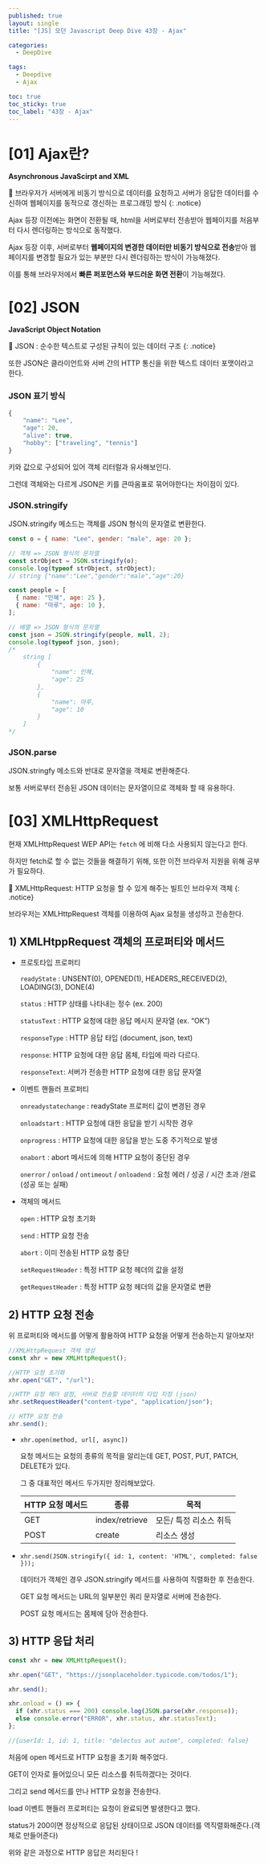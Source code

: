 ```yaml
---
published: true
layout: single
title: "[JS] 모던 Javascript Deep Dive 43장 - Ajax"

categories:
  - DeepDive

tags:
  - Deepdive
  - Ajax

toc: true
toc_sticky: true
toc_label: "43장 - Ajax"
---
```


# [01] Ajax란?

**Asynchronous JavaScirpt and XML**

📌 브라우저가 서버에게 비동기 방식으로 데이터를 요청하고 서버가 응답한 데이터를 수신하여 웹페이지를 동적으로 갱신하는 프로그래밍 방식
{: .notice}

Ajax 등장 이전에는 화면이 전환될 때, html을 서버로부터 전송받아 웹페이지를 처음부터 다시 렌더링하는 방식으로 동작했다.

Ajax 등장 이후, 서버로부터 **웹페이지의 변경한 데이터만 비동기 방식으로 전송**받아 웹페이지를 변경할 필요가 있는 부분만 다시 렌더링하는 방식이 가능해졌다.

이를 통해 브라우저에서 **빠른 퍼포먼스와 부드러운 화면 전환**이 가능해졌다.

# [02] JSON

**JavaScript Object Notation**

📌 JSON : 순수한 텍스트로 구성된 규칙이 있는 데이터 구조
{: .notice}

또한 JSON은 클라이언트와 서버 간의 HTTP 통신을 위한 텍스트 데이터 포맷이라고 한다.

### JSON 표기 방식

```jsx
{
	"name": "Lee",
	"age": 20,
	"alive": true,
	"hobby": ["traveling", "tennis"]
}
```

키와 값으로 구성되어 있어 객체 리터럴과 유사해보인다.

그런데 객체와는 다르게 JSON은 키를 큰따옴표로 묶어야한다는 차이점이 있다.

### JSON.stringify

JSON.stringify 메소드는 객체를 JSON 형식의 문자열로 변환한다.

```jsx
const o = { name: "Lee", gender: "male", age: 20 };

// 객체 => JSON 형식의 문자열
const strObject = JSON.stringify(o);
console.log(typeof strObject, strObject);
// string {"name":"Lee","gender":"male","age":20}

const people = [
  { name: "민혜", age: 25 },
  { name: "마루", age: 10 },
];

// 배열 => JSON 형식의 문자열
const json = JSON.stringify(people, null, 2);
console.log(typeof json, json);
/*
	string [
		{
			"name": 민혜,
			"age": 25
		},
		{
			"name": 마루,
			"age": 10
		}
	]
*/
```

### JSON.parse

JSON.stringfy 메소드와 반대로 문자열을 객체로 변환해준다.

보통 서버로부터 전송된 JSON 데이터는 문자열이므로 객체화 할 때 유용하다.


# [03] XMLHttpRequest

현재 XMLHttpRequest WEP API는 `fetch` 에 비해 다소 사용되지 않는다고 한다.

하지만 fetch로 할 수 없는 것들을 해결하기 위해, 또한 이전 브라우저 지원을 위해 공부가 필요하다.

📌 XMLHttpRequest: HTTP 요청을 할 수 있게 해주는 빌트인 브라우저 객체
{: .notice}

브라우저는 XMLHttpRequest 객체를 이용하여 Ajax 요청을 생성하고 전송한다.

## 1) XMLHtppRequest 객체의 프로퍼티와 메서드

- 프로토타입 프로퍼티

  `readyState` : UNSENT(0), OPENED(1), HEADERS_RECEIVED(2), LOADING(3), DONE(4)

  `status` : HTTP 상태를 나타내는 정수 (ex. 200)

  `statusText` : HTTP 요청에 대한 응답 메시지 문자열 (ex. “OK”)

  `responseType` : HTTP 응답 타입 (document, json, text)

  `response`: HTTP 요청에 대한 응답 몸체, 타입에 따라 다르다.

  `responseText`: 서버가 전송한 HTTP 요청에 대한 응답 문자열

- 이벤트 핸들러 프로퍼티

  `onreadystatechange` : readyState 프로퍼티 값이 변경된 경우

  `onloadstart` : HTTP 요청에 대한 응답을 받기 시작한 경우

  `onprogress` : HTTP 요청에 대한 응답을 받는 도중 주기적으로 발생

  `onabort` : abort 메서드에 의해 HTTP 요청이 중단된 경우

  `onerror` / `onload` / `ontimeout` / `onloadend` : 요청 에러 / 성공 / 시간 초과 /완료(성공 또는 실패)
  
- 객체의 메서드

  `open` : HTTP 요청 초기화

  `send` : HTTP 요청 전송

  `abort` : 이미 전송된 HTTP 요청 중단

  `setRequestHeader` : 특정 HTTP 요청 헤더의 값을 설정

  `getRequestHeader` : 특정 HTTP 요청 헤더의 값을 문자열로 변환

## 2) HTTP 요청 전송

위 프로퍼티와 메서드를 어떻게 활용하여 HTTP 요청을 어떻게 전송하는지 알아보자!

```jsx
//XMLHttpRequest 객체 생성
const xhr = new XMLHttpRequest();

//HTTP 요청 초기화
xhr.open("GET", "/url");

//HTTP 요청 헤더 설정, 서버로 전송할 데이터의 타입 지정 (json)
xhr.setRequestHeader("content-type", "application/json");

// HTTP 요청 전송
xhr.send();
```

- `xhr.open(method, url[, async])`

  요청 메서드는 요청의 종류의 목적을 알리는데 GET, POST, PUT, PATCH, DELETE가 있다.

  그 중 대표적인 메서드 두가지만 정리해보았다.

  | HTTP 요청 메서드 | 종류           | 목적                   |
  | ---------------- | -------------- | ---------------------- |
  | GET              | index/retrieve | 모든/ 특정 리소스 취득 |
  | POST             | create         | 리소스 생성            |

- `xhr.send(JSON.stringify({ id: 1, content: 'HTML', completed: false }));`

  데이터가 객체인 경우 JSON.stringify 메서드를 사용하여 직렬화한 후 전송한다.

  GET 요청 메서드는 URL의 일부분인 쿼리 문자열로 서버에 전송한다.
  
  POST 요청 메서드는 몸체에 담아 전송한다.

## 3) HTTP 응답 처리

```jsx
const xhr = new XMLHttpRequest();

xhr.open("GET", "https://jsonplaceholder.typicode.com/todos/1");

xhr.send();

xhr.onload = () => {
  if (xhr.status === 200) console.log(JSON.parse(xhr.response));
  else console.error("ERROR", xhr.status, xhr.statusText);
};

//{userId: 1, id: 1, title: "delectus aut autem", completed: false}
```

처음에 open 메서드로 HTTP 요청을 초기화 해주었다.

GET이 인자로 들어있으니 모든 리소스를 취득하겠다는 것이다.

그리고 send 메서드를 만나 HTTP 요청을 전송한다.

load 이벤트 핸들러 프로퍼티는 요청이 완료되면 발생한다고 했다.

status가 200이면 정상적으로 응답된 상태이므로 JSON 데이터를 역직렬화해준다.(객체로 만들어준다)

위와 같은 과정으로 HTTP 응답은 처리된다 !
